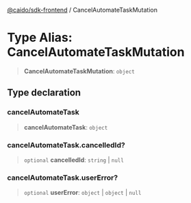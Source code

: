 [@caido/sdk-frontend](../index.md) / CancelAutomateTaskMutation

# Type Alias: CancelAutomateTaskMutation

> **CancelAutomateTaskMutation**: `object`

## Type declaration

### cancelAutomateTask

> **cancelAutomateTask**: `object`

### cancelAutomateTask.cancelledId?

> `optional` **cancelledId**: `string` \| `null`

### cancelAutomateTask.userError?

> `optional` **userError**: `object` \| `object` \| `null`
